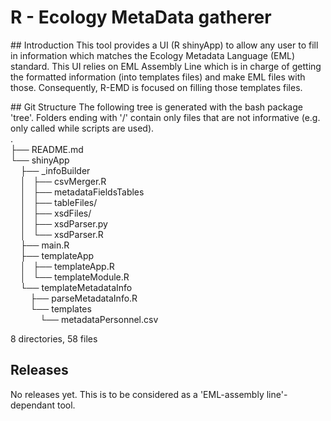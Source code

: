 # R - Ecology MetaData gatherer

## Introduction
This tool provides a UI (R shinyApp) to allow any user to fill in information which matches the Ecology Metadata Language (EML) standard. This UI relies on EML Assembly Line which is in charge of getting the formatted information (into templates files) and make EML files with those. Consequently,
R-EMD is focused on filling those templates files.

## Git Structure
The following tree is generated with the bash package 'tree'. Folders ending with '/' contain only files that are not informative (e.g. only called while scripts are used).  
.  
├── README.md  
└── shinyApp  
&nbsp;&nbsp;&nbsp;&nbsp;├── _infoBuilder  
&nbsp;&nbsp;&nbsp;&nbsp;│   ├── csvMerger.R  
&nbsp;&nbsp;&nbsp;&nbsp;│   ├── metadataFieldsTables  
&nbsp;&nbsp;&nbsp;&nbsp;│   ├── tableFiles/  
&nbsp;&nbsp;&nbsp;&nbsp;│   ├── xsdFiles/  
&nbsp;&nbsp;&nbsp;&nbsp;│   ├── xsdParser.py  
&nbsp;&nbsp;&nbsp;&nbsp;│   └── xsdParser.R  
&nbsp;&nbsp;&nbsp;&nbsp;├── main.R  
&nbsp;&nbsp;&nbsp;&nbsp;├── templateApp  
&nbsp;&nbsp;&nbsp;&nbsp;│   ├── templateApp.R  
&nbsp;&nbsp;&nbsp;&nbsp;│   └── templateModule.R  
&nbsp;&nbsp;&nbsp;&nbsp;└── templateMetadataInfo  
&nbsp;&nbsp;&nbsp;&nbsp;&nbsp;&nbsp;&nbsp;&nbsp;├── parseMetadataInfo.R  
&nbsp;&nbsp;&nbsp;&nbsp;&nbsp;&nbsp;&nbsp;&nbsp;└── templates  
&nbsp;&nbsp;&nbsp;&nbsp;&nbsp;&nbsp;&nbsp;&nbsp;&nbsp;&nbsp;&nbsp;&nbsp;└── metadataPersonnel.csv  

8 directories, 58 files

## Releases
No releases yet. This is to be considered as a 'EML-assembly line'-dependant tool.
